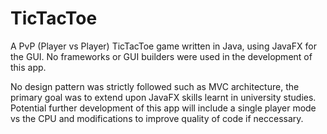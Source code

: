# TicTacToe
A PvP (Player vs Player) TicTacToe game written in Java, using JavaFX for the GUI. No frameworks or GUI builders were used in the development of this app.

No design pattern was strictly followed such as MVC architecture, the primary goal was to extend upon JavaFX skills learnt in university studies. Potential further development of this app will include a single player mode vs the CPU and modifications to improve quality of code if neccessary.
